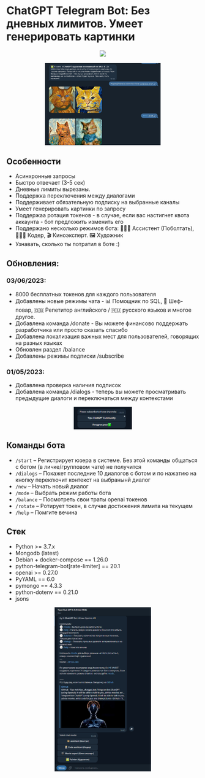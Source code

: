 # ChatGPT Telegram Bot: Без дневных лимитов. Умеет генерировать картинки
<p align="center">
<a href="https://t.me/tipo_chatgpt_bot" alt="Run Telegram Bot shield"><img src="https://img.shields.io/badge/RUN-Telegram%20Bot-blue" /></a>
</p>

<div align="center">
<img src="https://github.com/Tipo-4ek/tipo_chatgpt_bot/blob/master/static/pictures.jpg?raw=true" align="center" style="width: 60%" />
</div>

## Особенности
- Асинхронные запросы
- Быстро отвечает (3-5 сек)
- Дневные лимиты вырезаны.
- Поддержка переключения между диалогами
- Поддерживает обязательную подписку на выбранные каналы
- Умеет генерировать картинки по запросу
- Поддержаа ротация токенов - в случае, если вас настигнет квота аккаунта - бот предложить изменить его
- Поддержано несколько режимов бота: 👩🏼‍🎓 Ассистент (Поболтать), 👩🏼‍💻 Кодер, 🎬 Киноэксперт. 🖼️ Художник
- Узнавать, сколько ты потратил в боте  :)

## Обновления:
### 03/06/2023:
- 8000 бесплатных токенов для каждого пользователя
- Добавлены новые режимы чата - 📊 Помощник по SQL, 🍳 Шеф-повар, 🇬🇧 Репетитор английского / 🇷🇺 русского языков и многое другое.
- Добавлена команда /donate - Вы можете финансово поддержать разработчика или просто сказать спасибо
- Добавлена локализация важных мест для пользователей, говорящих на разных языках
- Обновлен раздел /balance
- Добавлены режимы подписки /subscribe
### 01/05/2023:
- Добавлена проверка наличия подписок
- Добавлена команда /dialogs - теперь вы можете просматривать предыдущие диалоги и переключаться между контекстами

<div align="center">
<img src="https://github.com/Tipo-4ek/tipo_chatgpt_bot/blob/master/static/subscribe.png?raw=true" align="center" style="width: 30%" />
</div>

## Команды бота
- `/start` – Регистрирует юзера в системе. Без этой команды общаться с ботом (в личке/групповом чате) не получится
- `/dialogs` – Покажет последние 10 диалогов с ботом и по нажатию на кнопку переключит контекст на выбранынй диалог
- `/new` – Начать новый диалог
- `/mode` – Выбрать режим работы бота
- `/balance` – Посмотреть свои траты openai токенов
- `/rotate` – Ротирует токен, в случае достижения лимита на текущем
- `/help` – Помгите вечина

## Стек
- Python >= 3.7.x
- Mongodb (latest)
- Debian + docker-compose == 1.26.0
- python-telegram-bot[rate-limiter] == 20.1
- openai >= 0.27.0
- PyYAML == 6.0
- pymongo == 4.3.3
- python-dotenv == 0.21.0
- jsons



<div align="center">
<img src="https://github.com/Tipo-4ek/tipo_chatgpt_bot/blob/master/static/start_bot.png?raw=true" align="center" style="width: 50%" />
</div>
